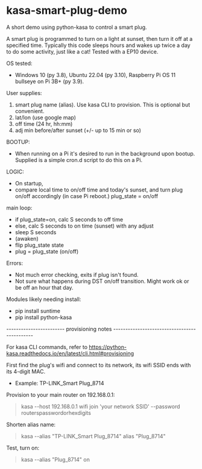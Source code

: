 # kasa-smart-plug-demo
A short demo using python-kasa to control a smart plug.

A smart plug is programmed to turn on a light at sunset, then turn it off at a specified time.
Typically this code sleeps hours and wakes up twice a day to do some activity, just like a cat!
Tested with a EP10 device.

OS tested:
- Windows 10 (py 3.8), Ubuntu 22.04 (py 3.10), Raspberry Pi OS 11 bullseye on Pi 3B+ (py 3.9).

User supplies:
1) smart plug name (alias). Use kasa CLI to provision. This is optional but convenient.
2) lat/lon (use google map)
3) off time (24 hr, hh:mm)
4) adj min before/after sunset (+/- up to 15 min or so)

BOOTUP:
- When running on a Pi it's desired to run in the background upon bootup.
Supplied is a simple cron.d script to do this on a Pi.

LOGIC:
- On startup,
-   compare local time to on/off time and today's sunset, and turn plug on/off accordingly (in case Pi reboot.) plug_state = on/off

main loop:
- if plug_state=on, calc S seconds to off time
- else, calc S seconds to on time (sunset) with any adjust
- sleep S seconds
- (awaken)
- flip plug_state state
- plug = plug_state (on/off)
    

Errors:
- Not much error checking, exits if plug isn't found.
- Not sure what happens during DST on/off transition. Might work ok or be off an hour that day.

Modules likely needing install:
- pip install suntime
- pip install python-kasa


------------------------ provisioning notes ---------------------------------------------

For kasa CLI commands, refer to https://python-kasa.readthedocs.io/en/latest/cli.html#provisioning

First find the plug's wifi and connect to its network, its wifi SSID ends with its 4-digit MAC.
- Example: TP-LINK_Smart Plug_8714

Provision to your main router on 192.168.0.1:
>kasa --host 192.168.0.1 wifi join 'your network SSID' --password routerspasswordorhexdigits

Shorten alias name:
>kasa --alias "TP-LINK_Smart Plug_8714" alias "Plug_8714"

Test, turn on:
>kasa --alias "Plug_8714" on
